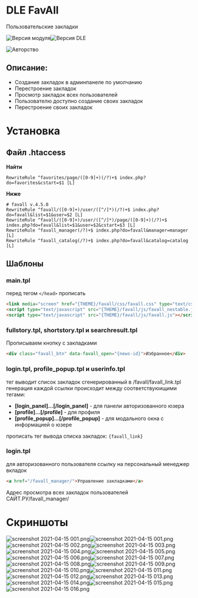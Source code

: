 # DLE FavAll
Пользовательские закладки

![Версия модуля](https://img.shields.io/github/manifest-json/v/Gokujo/dle_favall?color=success&filename=manifest.json&label=%D0%92%D0%B5%D1%80%D1%81%D0%B8%D1%8F&style=flat-square)![Версия DLE](https://img.shields.io/badge/dynamic/json?color=orange&label=DLE&query=dle&url=https%3A%2F%2Fraw.githubusercontent.com%2FGokujo%2Fdle_favall%2Fmain%2Fmanifest.json&style=flat-square)

![Авторство](https://img.shields.io/badge/dynamic/json?color=blue&label=Автор&query=author&url=https%3A%2F%2Fraw.githubusercontent.com%2FGokujo%2Fdle_favall%2Fmain%2Fmanifest.json&style=flat-square)


## Описание:
- Создание закладок в админпанеле по умолчанию
- Перестроение закладок
- Просмотр закладок всех пользователей
- Пользователю доступно создание своих закладок
- Перестроение своих закладок


# Установка
## Файл .htaccess
**Найти**

```
RewriteRule ^favorites/page/([0-9]+)(/?)+$ index.php?do=favorites&cstart=$1 [L]
```

**Ниже**

```
# favall v.4.5.0
RewriteRule ^favall/([0-9]+)/user/([^/]*)(/?)+$ index.php?do=favall&list=$1&user=$2 [L]
RewriteRule ^favall/([0-9]+)/user/([^/]*)/page/([0-9]+)(/?)+$ index.php?do=favall&list=$1&user=$2&cstart=$3 [L]
RewriteRule ^favall_manager(/?)+$ index.php?do=favall&manager=manager [L]
RewriteRule ^favall_catalog(/?)+$ index.php?do=favall&catalog=catalog [L]
```

## Шаблоны
### main.tpl
перед тегом `</head>` прописать

```HTML
<link media="screen" href="{THEME}/favall/css/favall.css" type="text/css" rel="stylesheet" />
<script type="text/javascript" src="{THEME}/favall/js/favall_nestable.js"></script>
<script type="text/javascript" src="{THEME}/favall/js/favall.js"></script>
```

### fullstory.tpl, shortstory.tpl и searchresult.tpl
Прописываем кнопку с закладками

```HTML
<div class="favall_btn" data-favall_open="{news-id}">Избранное</div>
```

### login.tpl, profile_popup.tpl и userinfo.tpl
тег выводит список закладок сгенерированный в /favall/favall_link.tpl
генерация каждой ссылки происходит между соответствуюищими тегами:
- **[login_panel]...[/login_panel]** - для панели авторизованного юзера
- **[profile]...[/profile]** - для профиля
- **[profile_popup]...[/profile_popup]** - для модального окна с информацией о юзере

прописать тег вывода списка закладок: `{favall_link}`

### login.tpl
для авторизованного пользователя ссылку на персональный менеджер вкладок

```HTML
<a href="/favall_manager/">Управление закладками</a>
```


Адрес просмотра всех закладок пользователей
САЙТ.РУ/favall_manager/



# Скриншоты
![screenshot 2021-04-15 001.png](screens/screenshot%202021-04-15%20001.png)![screenshot 2021-04-15 001.png](screens/screenshot%202021-04-15%20001.png)
![screenshot 2021-04-15 002.png](screens/screenshot%202021-04-15%20002.png)![screenshot 2021-04-15 003.png](screens/screenshot%202021-04-15%20003.png)![screenshot 2021-04-15 004.png](screens/screenshot%202021-04-15%20004.png)![screenshot 2021-04-15 005.png](screens/screenshot%202021-04-15%20005.png)![screenshot 2021-04-15 006.png](screens/screenshot%202021-04-15%20006.png)![screenshot 2021-04-15 007.png](screens/screenshot%202021-04-15%20007.png)![screenshot 2021-04-15 008.png](screens/screenshot%202021-04-15%20008.png)![screenshot 2021-04-15 009.png](screens/screenshot%202021-04-15%20009.png)![screenshot 2021-04-15 010.png](screens/screenshot%202021-04-15%20010.png)![screenshot 2021-04-15 011.png](screens/screenshot%202021-04-15%20011.png)![screenshot 2021-04-15 012.png](screens/screenshot%202021-04-15%20012.png)![screenshot 2021-04-15 013.png](screens/screenshot%202021-04-15%20013.png)![screenshot 2021-04-15 014.png](screens/screenshot%202021-04-15%20014.png)![screenshot 2021-04-15 015.png](screens/screenshot%202021-04-15%20015.png)![screenshot 2021-04-15 016.png](screens/screenshot%202021-04-15%20016.png)
